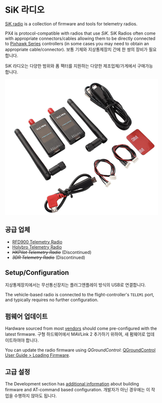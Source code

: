 # SiK 라디오

[SiK radio](https://github.com/LorenzMeier/SiK) is a collection of firmware and tools for telemetry radios.

PX4 is protocol-compatible with radios that use _SiK_.
SiK Radios often come with appropriate connectors/cables allowing them to be directly connected to [Pixhawk Series](../flight_controller/pixhawk_series.md) controllers
(in some cases you may need to obtain an appropriate cable/connector).
보통 기체와 지상통제장치 간에 한 쌍의 장비가 필요합니다.

SiK 라디오는 다양한 범위와 폼 팩터를 지원하는 다양한 제조업체/가게에서 구매가능 합니다.

![SiK Radio](../../assets/hardware/telemetry/holybro_sik_radio.jpg)

## 공급 업체

- [RFD900 Telemetry Radio](../telemetry/rfd900_telemetry.md)
- [Holybro Telemetry Radio](../telemetry/holybro_sik_radio.md)
- <del>_HKPilot Telemetry Radio_</del> (Discontinued)
- <del>_3DR Telemetry Radio_</del> (Discontinued)

## Setup/Configuration

지상통제장치에서는 무선통신장치는 플러그앤플레이 방식의 USB로 연결합니다.

The vehicle-based radio is connected to the flight-controller's `TELEM1` port, and typically requires no further configuration.

## 펌웨어 업데이트

Hardware sourced from most [vendors](#vendors) should come pre-configured with the latest firmware.
구형 하드웨어에서 MAVLink 2 추가하기 위하여, 새 펌웨어로 업데이트하여야 합니다.

You can update the radio firmware using _QGroundControl_: [QGroundControl User Guide > Loading Firmware](https://docs.qgroundcontrol.com/master/en/qgc-user-guide/setup_view/firmware.html).

## 고급 설정

The Development section has [additional information](../data_links/sik_radio.md) about building firmware and AT-command based configuration.
개발자가 아닌 경우에는 이 작업을 수행하지 않아도 됩니다.
